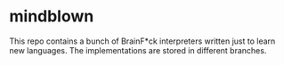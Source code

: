 # mindblown
This repo contains a bunch of BrainF\*ck interpreters written just to learn new languages. The implementations are stored in different branches.
